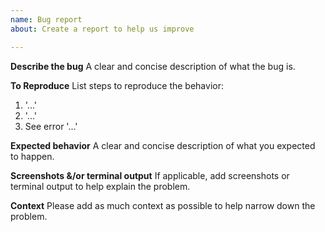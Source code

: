 ```yaml
---
name: Bug report
about: Create a report to help us improve

---
```


**Describe the bug**
A clear and concise description of what the bug is.

**To Reproduce**
List steps to reproduce the behavior:
1. '...'
2. '...'
3. See error '...'

**Expected behavior**
A clear and concise description of what you expected to happen.

**Screenshots &/or terminal output**
If applicable, add screenshots or terminal output to help explain the problem.

**Context**
Please add as much context as possible to help narrow down the problem.

